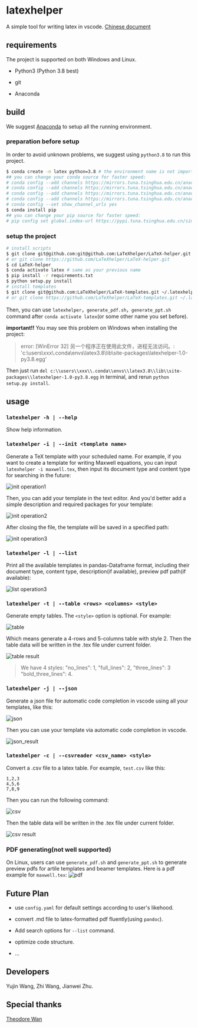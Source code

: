 # latexhelper

A simple tool for writing latex in vscode. [Chinese document](https://www.wolai.com/tx-leo/afrUuns8wW44AdERsoWasC)

## requirements

The project is supported on both Windows and Linux.

* Python3 (Python 3.8 best)

* git

* Anaconda

## build

We suggest [Anaconda](https://www.anaconda.com/) to setup all the running environment.

### preparation before setup

In order to avoid unknown problems, we suggest using `python3.8` to run this project.

```bash
$ conda create -n latex python=3.8 # the environment name is not important, you can choose other name, or you can just install in base
## you can change your conda source for faster speed:
# conda config --add channels https://mirrors.tuna.tsinghua.edu.cn/anaconda/pkgs/free/
# conda config --add channels https://mirrors.tuna.tsinghua.edu.cn/anaconda/pkgs/main/
# conda config --add channels https://mirrors.tuna.tsinghua.edu.cn/anaconda/cloud/pytorch/
# conda config --add channels https://mirrors.tuna.tsinghua.edu.cn/anaconda/cloud/conda-forge/
# conda config --set show_channel_urls yes
$ conda install pip
## you can change your pip source for faster speed:
# pip config set global.index-url https://pypi.tuna.tsinghua.edu.cn/simple
```

### setup the project

```bash
# install scripts
$ git clone git@github.com:git@github.com:LaTeXhelper/LaTeX-helper.git
# or git clone https://github.com/LaTeXhelper/LaTeX-helper.git
$ cd LaTeX-helper
$ conda activate latex # same as your previous name
$ pip install -r requirements.txt
$ python setup.py install
# install templates
$ git clone git@github.com:LaTeXhelper/LaTeX-templates.git ~/.latexhelper
# or git clone https://github.com/LaTeXhelper/LaTeX-templates.git ~/.latexhelper
```

Then, you can use `latexhelper`，`generate_pdf.sh`，`generate_ppt.sh` command after `conda activate latex`(or some other name you set before).

**important!!** You may see this problem on Windows when installing the project:
> error: [WinError 32] 另一个程序正在使用此文件，进程无法访问。: 'c:\\users\\xxx\\.conda\\envs\\latex3.8\\lib\\site-packages\\latexhelper-1.0-py3.8.egg'

Then just run `del c:\\users\\xxx\\.conda\\envs\\latex3.8\\lib\\site-packages\\latexhelper-1.0-py3.8.egg` in terminal, and rerun `python setup.py install`.

## usage

### `latexhelper -h | --help`

Show help information.

### `latexhelper -i | --init <template name>`

Generate a TeX template with your scheduled name. For example, if you want to create a template for writing Maxwell equations, you can input `latexhelper -i maxwell.tex`, then input its document type and content type for searching in the future:

![init operation1](picture/init.png)

Then, you can add your template in the text editor. And you'd better add a simple description and required packages for your template:

![init operation2](picture/editor.png)

After closing the file, the template will be saved in a specified path:

![init operation3](picture/saved.png)

### `latexhelper -l | --list`

Print all the available templates in  pandas-Dataframe format, including their document type, content type, description(if available), preview pdf path(if available):

![list operation3](picture/list.png)

### `latexhelper -t | --table <rows> <columns> <style>`

Generate empty tables. The `<style>` option is optional. For example:

![table](picture/table.png)

Which means generate a 4-rows and 5-columns table with style 2. Then the table data will be written in the .tex file under current folder.

![table result](picture/tex_table.png)

> We have 4 styles: "no_lines": 1, "full_lines": 2, "three_lines": 3 "bold_three_lines": 4.

### `latexhelper -j | --json`

Generate a json file for automatic code completion in vscode using all your templates, like this:

![json](picture/json.png)

Then you can use your template via automatic code completion in vscode.

![json_result](picture/json_result.png)

### `latexhelper -c | --csvreader <csv_name> <style>`

Convert a .csv file to a latex table. For example, `test.csv` like this:

```
1,2,3
4,5,6
7,8,9
```

Then you can run the following command:

![csv](picture/csv_result.png)

Then the table data will be written in the .tex file under current folder.

![csv result](picture/csv.png)

### PDF generating(not well supported)

On Linux, users can use `generate_pdf.sh` and `generate_ppt.sh` to generate preview pdfs for artile templates and beamer templates. Here is a pdf example for `maxwell.tex`:
![pdf](picture/pdf.png)

## Future Plan

* use `config.yaml` for default settings according to user's likehood.

* convert .md file to latex-formatted pdf fluently(using `pandoc`).

* Add search options for `--list` command.

* optimize code structure.

* ...

## Developers

Yujin Wang, Zhi Wang, Jianwei Zhu.

## Special thanks

[Theodore Wan](https://github.com/Wave7t)
